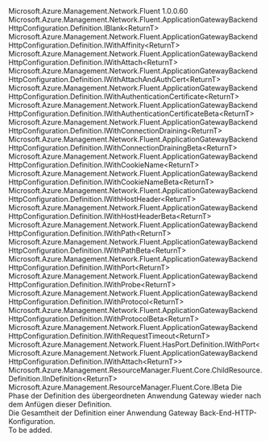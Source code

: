 <Type Name="IDefinition&lt;ReturnT&gt;" FullName="Microsoft.Azure.Management.Network.Fluent.ApplicationGatewayBackendHttpConfiguration.Definition.IDefinition&lt;ReturnT&gt;">
  <TypeSignature Language="C#" Value="public interface IDefinition&lt;ReturnT&gt; : Microsoft.Azure.Management.Network.Fluent.ApplicationGatewayBackendHttpConfiguration.Definition.IBlank&lt;ReturnT&gt;, Microsoft.Azure.Management.Network.Fluent.ApplicationGatewayBackendHttpConfiguration.Definition.IWithAffinity&lt;ReturnT&gt;, Microsoft.Azure.Management.Network.Fluent.ApplicationGatewayBackendHttpConfiguration.Definition.IWithAttach&lt;ReturnT&gt;, Microsoft.Azure.Management.Network.Fluent.ApplicationGatewayBackendHttpConfiguration.Definition.IWithAttachAndAuthCert&lt;ReturnT&gt;, Microsoft.Azure.Management.Network.Fluent.ApplicationGatewayBackendHttpConfiguration.Definition.IWithAuthenticationCertificate&lt;ReturnT&gt;, Microsoft.Azure.Management.Network.Fluent.ApplicationGatewayBackendHttpConfiguration.Definition.IWithAuthenticationCertificateBeta&lt;ReturnT&gt;, Microsoft.Azure.Management.Network.Fluent.ApplicationGatewayBackendHttpConfiguration.Definition.IWithConnectionDraining&lt;ReturnT&gt;, Microsoft.Azure.Management.Network.Fluent.ApplicationGatewayBackendHttpConfiguration.Definition.IWithConnectionDrainingBeta&lt;ReturnT&gt;, Microsoft.Azure.Management.Network.Fluent.ApplicationGatewayBackendHttpConfiguration.Definition.IWithCookieName&lt;ReturnT&gt;, Microsoft.Azure.Management.Network.Fluent.ApplicationGatewayBackendHttpConfiguration.Definition.IWithCookieNameBeta&lt;ReturnT&gt;, Microsoft.Azure.Management.Network.Fluent.ApplicationGatewayBackendHttpConfiguration.Definition.IWithHostHeader&lt;ReturnT&gt;, Microsoft.Azure.Management.Network.Fluent.ApplicationGatewayBackendHttpConfiguration.Definition.IWithHostHeaderBeta&lt;ReturnT&gt;, Microsoft.Azure.Management.Network.Fluent.ApplicationGatewayBackendHttpConfiguration.Definition.IWithPath&lt;ReturnT&gt;, Microsoft.Azure.Management.Network.Fluent.ApplicationGatewayBackendHttpConfiguration.Definition.IWithPathBeta&lt;ReturnT&gt;, Microsoft.Azure.Management.Network.Fluent.ApplicationGatewayBackendHttpConfiguration.Definition.IWithPort&lt;ReturnT&gt;, Microsoft.Azure.Management.Network.Fluent.ApplicationGatewayBackendHttpConfiguration.Definition.IWithProbe&lt;ReturnT&gt;, Microsoft.Azure.Management.Network.Fluent.ApplicationGatewayBackendHttpConfiguration.Definition.IWithProtocol&lt;ReturnT&gt;, Microsoft.Azure.Management.Network.Fluent.ApplicationGatewayBackendHttpConfiguration.Definition.IWithProtocolBeta&lt;ReturnT&gt;, Microsoft.Azure.Management.Network.Fluent.ApplicationGatewayBackendHttpConfiguration.Definition.IWithRequestTimeout&lt;ReturnT&gt;, Microsoft.Azure.Management.Network.Fluent.HasPort.Definition.IWithPort&lt;Microsoft.Azure.Management.Network.Fluent.ApplicationGatewayBackendHttpConfiguration.Definition.IWithAttach&lt;ReturnT&gt;&gt;, Microsoft.Azure.Management.ResourceManager.Fluent.Core.ChildResource.Definition.IInDefinition&lt;ReturnT&gt;, Microsoft.Azure.Management.ResourceManager.Fluent.Core.IBeta" />
  <TypeSignature Language="ILAsm" Value=".class public interface auto ansi abstract IDefinition`1&lt;ReturnT&gt; implements class Microsoft.Azure.Management.Network.Fluent.ApplicationGatewayBackendHttpConfiguration.Definition.IBlank`1&lt;!ReturnT&gt;, class Microsoft.Azure.Management.Network.Fluent.ApplicationGatewayBackendHttpConfiguration.Definition.IWithAffinity`1&lt;!ReturnT&gt;, class Microsoft.Azure.Management.Network.Fluent.ApplicationGatewayBackendHttpConfiguration.Definition.IWithAttach`1&lt;!ReturnT&gt;, class Microsoft.Azure.Management.Network.Fluent.ApplicationGatewayBackendHttpConfiguration.Definition.IWithAttachAndAuthCert`1&lt;!ReturnT&gt;, class Microsoft.Azure.Management.Network.Fluent.ApplicationGatewayBackendHttpConfiguration.Definition.IWithAuthenticationCertificate`1&lt;!ReturnT&gt;, class Microsoft.Azure.Management.Network.Fluent.ApplicationGatewayBackendHttpConfiguration.Definition.IWithAuthenticationCertificateBeta`1&lt;!ReturnT&gt;, class Microsoft.Azure.Management.Network.Fluent.ApplicationGatewayBackendHttpConfiguration.Definition.IWithConnectionDraining`1&lt;!ReturnT&gt;, class Microsoft.Azure.Management.Network.Fluent.ApplicationGatewayBackendHttpConfiguration.Definition.IWithConnectionDrainingBeta`1&lt;!ReturnT&gt;, class Microsoft.Azure.Management.Network.Fluent.ApplicationGatewayBackendHttpConfiguration.Definition.IWithCookieName`1&lt;!ReturnT&gt;, class Microsoft.Azure.Management.Network.Fluent.ApplicationGatewayBackendHttpConfiguration.Definition.IWithCookieNameBeta`1&lt;!ReturnT&gt;, class Microsoft.Azure.Management.Network.Fluent.ApplicationGatewayBackendHttpConfiguration.Definition.IWithHostHeader`1&lt;!ReturnT&gt;, class Microsoft.Azure.Management.Network.Fluent.ApplicationGatewayBackendHttpConfiguration.Definition.IWithHostHeaderBeta`1&lt;!ReturnT&gt;, class Microsoft.Azure.Management.Network.Fluent.ApplicationGatewayBackendHttpConfiguration.Definition.IWithPath`1&lt;!ReturnT&gt;, class Microsoft.Azure.Management.Network.Fluent.ApplicationGatewayBackendHttpConfiguration.Definition.IWithPathBeta`1&lt;!ReturnT&gt;, class Microsoft.Azure.Management.Network.Fluent.ApplicationGatewayBackendHttpConfiguration.Definition.IWithPort`1&lt;!ReturnT&gt;, class Microsoft.Azure.Management.Network.Fluent.ApplicationGatewayBackendHttpConfiguration.Definition.IWithProbe`1&lt;!ReturnT&gt;, class Microsoft.Azure.Management.Network.Fluent.ApplicationGatewayBackendHttpConfiguration.Definition.IWithProtocol`1&lt;!ReturnT&gt;, class Microsoft.Azure.Management.Network.Fluent.ApplicationGatewayBackendHttpConfiguration.Definition.IWithProtocolBeta`1&lt;!ReturnT&gt;, class Microsoft.Azure.Management.Network.Fluent.ApplicationGatewayBackendHttpConfiguration.Definition.IWithRequestTimeout`1&lt;!ReturnT&gt;, class Microsoft.Azure.Management.Network.Fluent.HasPort.Definition.IWithPort`1&lt;class Microsoft.Azure.Management.Network.Fluent.ApplicationGatewayBackendHttpConfiguration.Definition.IWithAttach`1&lt;!ReturnT&gt;&gt;, class Microsoft.Azure.Management.ResourceManager.Fluent.Core.ChildResource.Definition.IInDefinition`1&lt;!ReturnT&gt;, class Microsoft.Azure.Management.ResourceManager.Fluent.Core.IBeta" />
  <TypeSignature Language="DocId" Value="T:Microsoft.Azure.Management.Network.Fluent.ApplicationGatewayBackendHttpConfiguration.Definition.IDefinition`1" />
  <TypeSignature Language="VB.NET" Value="Public Interface IDefinition(Of ReturnT)&#xA;Implements IBeta, IBlank(Of ReturnT), IInDefinition(Of ReturnT), IWithAffinity(Of ReturnT), IWithAttach(Of ReturnT), IWithAttachAndAuthCert(Of ReturnT), IWithAuthenticationCertificate(Of ReturnT), IWithAuthenticationCertificateBeta(Of ReturnT), IWithConnectionDraining(Of ReturnT), IWithConnectionDrainingBeta(Of ReturnT), IWithCookieName(Of ReturnT), IWithCookieNameBeta(Of ReturnT), IWithHostHeader(Of ReturnT), IWithHostHeaderBeta(Of ReturnT), IWithPath(Of ReturnT), IWithPathBeta(Of ReturnT), IWithPort(Of IWithAttach(Of ReturnT)), IWithPort(Of ReturnT), IWithProbe(Of ReturnT), IWithProtocol(Of ReturnT), IWithProtocolBeta(Of ReturnT), IWithRequestTimeout(Of ReturnT)" />
  <TypeSignature Language="F#" Value="type IDefinition&lt;'ReturnT&gt; = interface&#xA;    interface IBlank&lt;'ReturnT&gt;&#xA;    interface IWithAttach&lt;'ReturnT&gt;&#xA;    interface IInDefinition&lt;'ReturnT&gt;&#xA;    interface IWithPort&lt;'ReturnT&gt;&#xA;    interface IWithPort&lt;IWithAttach&lt;'ReturnT&gt;&gt;&#xA;    interface IWithAffinity&lt;'ReturnT&gt;&#xA;    interface IWithProtocol&lt;'ReturnT&gt;&#xA;    interface IWithProtocolBeta&lt;'ReturnT&gt;&#xA;    interface IBeta&#xA;    interface IWithRequestTimeout&lt;'ReturnT&gt;&#xA;    interface IWithProbe&lt;'ReturnT&gt;&#xA;    interface IWithHostHeader&lt;'ReturnT&gt;&#xA;    interface IWithHostHeaderBeta&lt;'ReturnT&gt;&#xA;    interface IWithConnectionDraining&lt;'ReturnT&gt;&#xA;    interface IWithConnectionDrainingBeta&lt;'ReturnT&gt;&#xA;    interface IWithCookieName&lt;'ReturnT&gt;&#xA;    interface IWithCookieNameBeta&lt;'ReturnT&gt;&#xA;    interface IWithPath&lt;'ReturnT&gt;&#xA;    interface IWithPathBeta&lt;'ReturnT&gt;&#xA;    interface IWithAttachAndAuthCert&lt;'ReturnT&gt;&#xA;    interface IWithAuthenticationCertificate&lt;'ReturnT&gt;&#xA;    interface IWithAuthenticationCertificateBeta&lt;'ReturnT&gt;" />
  <AssemblyInfo>
    <AssemblyName>Microsoft.Azure.Management.Network.Fluent</AssemblyName>
    <AssemblyVersion>1.0.0.60</AssemblyVersion>
  </AssemblyInfo>
  <TypeParameters>
    <TypeParameter Name="ParentT" />
  </TypeParameters>
  <Interfaces>
    <Interface>
      <InterfaceName>Microsoft.Azure.Management.Network.Fluent.ApplicationGatewayBackendHttpConfiguration.Definition.IBlank&lt;ReturnT&gt;</InterfaceName>
    </Interface>
    <Interface>
      <InterfaceName>Microsoft.Azure.Management.Network.Fluent.ApplicationGatewayBackendHttpConfiguration.Definition.IWithAffinity&lt;ReturnT&gt;</InterfaceName>
    </Interface>
    <Interface>
      <InterfaceName>Microsoft.Azure.Management.Network.Fluent.ApplicationGatewayBackendHttpConfiguration.Definition.IWithAttach&lt;ReturnT&gt;</InterfaceName>
    </Interface>
    <Interface>
      <InterfaceName>Microsoft.Azure.Management.Network.Fluent.ApplicationGatewayBackendHttpConfiguration.Definition.IWithAttachAndAuthCert&lt;ReturnT&gt;</InterfaceName>
    </Interface>
    <Interface>
      <InterfaceName>Microsoft.Azure.Management.Network.Fluent.ApplicationGatewayBackendHttpConfiguration.Definition.IWithAuthenticationCertificate&lt;ReturnT&gt;</InterfaceName>
    </Interface>
    <Interface>
      <InterfaceName>Microsoft.Azure.Management.Network.Fluent.ApplicationGatewayBackendHttpConfiguration.Definition.IWithAuthenticationCertificateBeta&lt;ReturnT&gt;</InterfaceName>
    </Interface>
    <Interface>
      <InterfaceName>Microsoft.Azure.Management.Network.Fluent.ApplicationGatewayBackendHttpConfiguration.Definition.IWithConnectionDraining&lt;ReturnT&gt;</InterfaceName>
    </Interface>
    <Interface>
      <InterfaceName>Microsoft.Azure.Management.Network.Fluent.ApplicationGatewayBackendHttpConfiguration.Definition.IWithConnectionDrainingBeta&lt;ReturnT&gt;</InterfaceName>
    </Interface>
    <Interface>
      <InterfaceName>Microsoft.Azure.Management.Network.Fluent.ApplicationGatewayBackendHttpConfiguration.Definition.IWithCookieName&lt;ReturnT&gt;</InterfaceName>
    </Interface>
    <Interface>
      <InterfaceName>Microsoft.Azure.Management.Network.Fluent.ApplicationGatewayBackendHttpConfiguration.Definition.IWithCookieNameBeta&lt;ReturnT&gt;</InterfaceName>
    </Interface>
    <Interface>
      <InterfaceName>Microsoft.Azure.Management.Network.Fluent.ApplicationGatewayBackendHttpConfiguration.Definition.IWithHostHeader&lt;ReturnT&gt;</InterfaceName>
    </Interface>
    <Interface>
      <InterfaceName>Microsoft.Azure.Management.Network.Fluent.ApplicationGatewayBackendHttpConfiguration.Definition.IWithHostHeaderBeta&lt;ReturnT&gt;</InterfaceName>
    </Interface>
    <Interface>
      <InterfaceName>Microsoft.Azure.Management.Network.Fluent.ApplicationGatewayBackendHttpConfiguration.Definition.IWithPath&lt;ReturnT&gt;</InterfaceName>
    </Interface>
    <Interface>
      <InterfaceName>Microsoft.Azure.Management.Network.Fluent.ApplicationGatewayBackendHttpConfiguration.Definition.IWithPathBeta&lt;ReturnT&gt;</InterfaceName>
    </Interface>
    <Interface>
      <InterfaceName>Microsoft.Azure.Management.Network.Fluent.ApplicationGatewayBackendHttpConfiguration.Definition.IWithPort&lt;ReturnT&gt;</InterfaceName>
    </Interface>
    <Interface>
      <InterfaceName>Microsoft.Azure.Management.Network.Fluent.ApplicationGatewayBackendHttpConfiguration.Definition.IWithProbe&lt;ReturnT&gt;</InterfaceName>
    </Interface>
    <Interface>
      <InterfaceName>Microsoft.Azure.Management.Network.Fluent.ApplicationGatewayBackendHttpConfiguration.Definition.IWithProtocol&lt;ReturnT&gt;</InterfaceName>
    </Interface>
    <Interface>
      <InterfaceName>Microsoft.Azure.Management.Network.Fluent.ApplicationGatewayBackendHttpConfiguration.Definition.IWithProtocolBeta&lt;ReturnT&gt;</InterfaceName>
    </Interface>
    <Interface>
      <InterfaceName>Microsoft.Azure.Management.Network.Fluent.ApplicationGatewayBackendHttpConfiguration.Definition.IWithRequestTimeout&lt;ReturnT&gt;</InterfaceName>
    </Interface>
    <Interface>
      <InterfaceName>Microsoft.Azure.Management.Network.Fluent.HasPort.Definition.IWithPort&lt;Microsoft.Azure.Management.Network.Fluent.ApplicationGatewayBackendHttpConfiguration.Definition.IWithAttach&lt;ReturnT&gt;&gt;</InterfaceName>
    </Interface>
    <Interface>
      <InterfaceName>Microsoft.Azure.Management.ResourceManager.Fluent.Core.ChildResource.Definition.IInDefinition&lt;ReturnT&gt;</InterfaceName>
    </Interface>
    <Interface>
      <InterfaceName>Microsoft.Azure.Management.ResourceManager.Fluent.Core.IBeta</InterfaceName>
    </Interface>
  </Interfaces>
  <Docs>
    <typeparam name="ReturnT">Die Phase der Definition des übergeordneten Anwendung Gateway wieder nach dem Anfügen dieser Definition.</typeparam>
    <summary>
            Die Gesamtheit der Definition einer Anwendung Gateway Back-End-HTTP-Konfiguration.
            </summary>
    <remarks>To be added.</remarks>
  </Docs>
  <Members />
</Type>